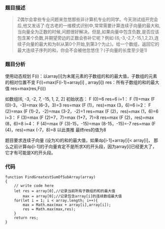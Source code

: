 ### 题目描述
> Z偶尔会拿些专业问题来忽悠那些非计算机专业的同学。今天测试组开完会后,他又发话了:在古老的一维模式识别中,常常需要计算连续子向量的最大和,当向量全为正数的时候,问题很好解决。但是,如果向量中包含负数,是否应该包含某个负数,并期望旁边的正数会弥补它呢？例如:{6,-3,-2,7,-15,1,2,2},连续子向量的最大和为8(从第0个开始,到第3个为止)。给一个数组，返回它的最大连续子序列的和，你会不会被他忽悠住？(子向量的长度至少是1)

### 题目分析
使用动态规划
F(i)：以array[i]为末尾元素的子数组的和的最大值，子数组的元素的相对位置不变
F(i)=max(F(i-1)+array[i] , array[i])
res：所有子数组的和的最大值
res=max(res,F(i))

如数组[6, -3, -2, 7, -15, 1, 2, 2]
初始状态：
    F (0)=6
    res=6
i=1：
    F (1)=max (F (0)-3，-3)=max (6-3，3)=3
    res=max (F (1)，res)=max (3，6)=6
i=2：
    F (2)=max (F (1)-2，-2)=max (3-2，-2)=1
    res=max (F (2)，res)=max (1，6)=6
i=3：
    F (3)=max (F (2)+7，7)=max (1+7，7)=8
    res=max (F (2)，res)=max (8，6)=8
i=4：
    F (4)=max (F (3)-15，-15)=max (8-15，-15)=-7
    res=max (F (4)，res)=max (-7，8)=8
以此类推
最终res的值为8

题目要求连续子向量 (设为X)的和的最大值，如果dp[i-1]+array[i]< array[i]，
那么之前计算dp[i-1]的子向量肯定不是所求X的开头段，因为array[i]已经更大了，它才有可能是X的开头段。

### 代码
```
function FindGreatestSumOfSubArray(array)
{
    // write code here
    let res = array[0],//记录当前所有子数组的和的最大值
        max = array[0];//记录包含array[i]的连续数组最大值
    for(let i = 1; i < array.length; i++){
        max = Math.max(max + array[i],array[i]);
        res = Math.max(max,res);
    }
    return res;
}
```